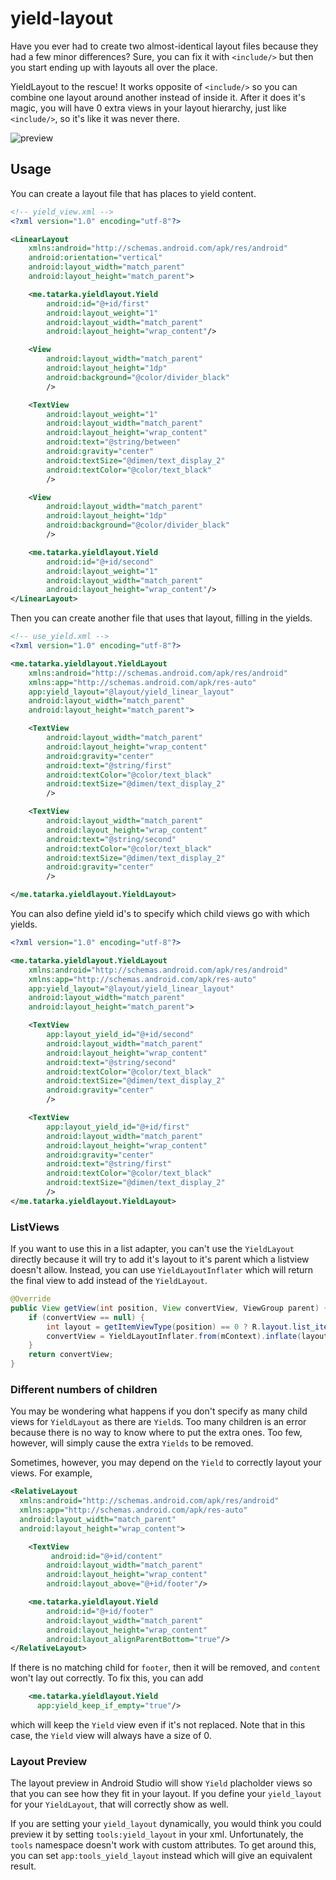 yield-layout
============

Have you ever had to create two almost-identical layout files because they had a few minor differences? Sure, you can fix it with `<include/>` but then you start ending up with layouts all over the place.

YieldLayout to the rescue! It works opposite of `<include/>` so you can combine one layout around another instead of inside it. After it does it's magic, you will have 0 extra views in your layout hierarchy, just like `<include/>`, so it's like it was never there.

![preview](https://raw.githubusercontent.com/evant/yield-layout/master/images/preview.png)

## Usage

You can create a layout file that has places to yield content.

```xml
<!-- yield_view.xml -->
<?xml version="1.0" encoding="utf-8"?>

<LinearLayout
    xmlns:android="http://schemas.android.com/apk/res/android"
    android:orientation="vertical"
    android:layout_width="match_parent"
    android:layout_height="match_parent">

    <me.tatarka.yieldlayout.Yield
        android:id="@+id/first"
        android:layout_weight="1"
        android:layout_width="match_parent"
        android:layout_height="wrap_content"/>

    <View
        android:layout_width="match_parent"
        android:layout_height="1dp"
        android:background="@color/divider_black"
        />

    <TextView
        android:layout_weight="1"
        android:layout_width="match_parent"
        android:layout_height="wrap_content"
        android:text="@string/between"
        android:gravity="center"
        android:textSize="@dimen/text_display_2"
        android:textColor="@color/text_black"
        />

    <View
        android:layout_width="match_parent"
        android:layout_height="1dp"
        android:background="@color/divider_black"
        />

    <me.tatarka.yieldlayout.Yield
        android:id="@+id/second"
        android:layout_weight="1"
        android:layout_width="match_parent"
        android:layout_height="wrap_content"/>
</LinearLayout>
```

Then you can create another file that uses that layout, filling in the yields.

```xml
<!-- use_yield.xml -->
<?xml version="1.0" encoding="utf-8"?>

<me.tatarka.yieldlayout.YieldLayout
    xmlns:android="http://schemas.android.com/apk/res/android"
    xmlns:app="http://schemas.android.com/apk/res-auto"
    app:yield_layout="@layout/yield_linear_layout"
    android:layout_width="match_parent"
    android:layout_height="match_parent">

    <TextView
        android:layout_width="match_parent"
        android:layout_height="wrap_content"
        android:gravity="center"
        android:text="@string/first"
        android:textColor="@color/text_black"
        android:textSize="@dimen/text_display_2"
        />

    <TextView
        android:layout_width="match_parent"
        android:layout_height="wrap_content"
        android:text="@string/second"
        android:textColor="@color/text_black"
        android:textSize="@dimen/text_display_2"
        android:gravity="center"
        />

</me.tatarka.yieldlayout.YieldLayout>
```

You can also define yield id's to specify which child views go with which yields.

```xml
<?xml version="1.0" encoding="utf-8"?>

<me.tatarka.yieldlayout.YieldLayout
    xmlns:android="http://schemas.android.com/apk/res/android"
    xmlns:app="http://schemas.android.com/apk/res-auto"
    app:yield_layout="@layout/yield_linear_layout"
    android:layout_width="match_parent"
    android:layout_height="match_parent">

    <TextView
        app:layout_yield_id="@+id/second"
        android:layout_width="match_parent"
        android:layout_height="wrap_content"
        android:text="@string/second"
        android:textColor="@color/text_black"
        android:textSize="@dimen/text_display_2"
        android:gravity="center"
        />

    <TextView
        app:layout_yield_id="@+id/first"
        android:layout_width="match_parent"
        android:layout_height="wrap_content"
        android:gravity="center"
        android:text="@string/first"
        android:textColor="@color/text_black"
        android:textSize="@dimen/text_display_2"
        />
</me.tatarka.yieldlayout.YieldLayout>

```

### ListViews

If you want to use this in a list adapter, you can't use the `YieldLayout` directly because it will try to add it's layout to it's parent which a listview doesn't allow. Instead, you can use `YieldLayoutInflater` which will return the final view to add instead of the `YieldLayout`.

```java
@Override
public View getView(int position, View convertView, ViewGroup parent) {
    if (convertView == null) {
        int layout = getItemViewType(position) == 0 ? R.layout.list_item_1 : R.layout.list_item_2;  
        convertView = YieldLayoutInflater.from(mContext).inflate(layout, parent, false);
    }
    return convertView;
}
```

### Different numbers of children

You may be wondering what happens if you don't specify as many child views for `YieldLayout` as there are `Yield`s. Too many children is an error because there is no way to know where to put the extra ones. Too few, however, will simply cause the extra `Yields` to be removed.

Sometimes, however, you may depend on the `Yield` to correctly layout your views. For example,

```xml
<RelativeLayout
  xmlns:android="http://schemas.android.com/apk/res/android"
  xmlns:app="http://schemas.android.com/apk/res-auto"
  android:layout_width="match_parent"
  android:layout_height="wrap_content">

    <TextView
         android:id="@+id/content"
        android:layout_width="match_parent"
        android:layout_height="wrap_content"
        android:layout_above="@+id/footer"/>

    <me.tatarka.yieldlayout.Yield
        android:id="@+id/footer"
        android:layout_width="match_parent"
        android:layout_height="wrap_content"
        android:layout_alignParentBottom="true"/>
</RelativeLayout>
```

If there is no matching child for `footer`, then it will be removed, and `content` won't lay out correctly. To fix this, you can add

```xml
    <me.tatarka.yieldlayout.Yield
      app:yield_keep_if_empty="true"/>
```

which will keep the `Yield` view even if it's not replaced. Note that in this case, the `Yield` view will always have a size of 0.

### Layout Preview

The layout preview in Android Studio will show `Yield` placholder views so that you can see how they fit in your layout. If you define your `yield_layout` for your `YieldLayout`, that will correctly show as well.

If you are setting your `yield_layout` dynamically, you would think you could preview it by setting `tools:yield_layout` in your xml. Unfortunately, the `tools` namespace doesn't work with custom attributes. To get around this, you can set `app:tools_yield_layout` instead which will give an equivalent result.
